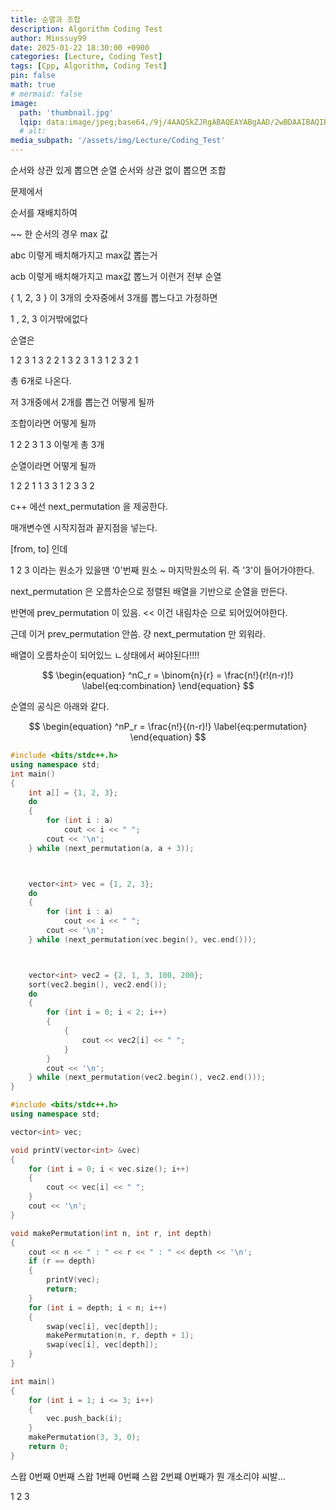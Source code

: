```yaml
---
title: 순열과 조합
description: Algorithm Coding Test
author: Minssuy99
date: 2025-01-22 18:30:00 +0900
categories: [Lecture, Coding Test]
tags: [Cpp, Algorithm, Coding Test]
pin: false
math: true
# mermaid: false
image:
  path: 'thumbnail.jpg'
  lqip: data:image/jpeg;base64,/9j/4AAQSkZJRgABAQEAYABgAAD/2wBDAAIBAQIBAQICAgICAgICAwUDAwMDAwYEBAMFBwYHBwcGBwcICQsJCAgKCAcHCg0KCgsMDAwMBwkODw0MDgsMDAz/2wBDAQICAgMDAwYDAwYMCAcIDAwMDAwMDAwMDAwMDAwMDAwMDAwMDAwMDAwMDAwMDAwMDAwMDAwMDAwMDAwMDAwMDAz/wAARCAAEABQDASIAAhEBAxEB/8QAFQABAQAAAAAAAAAAAAAAAAAAAAn/xAAUEAEAAAAAAAAAAAAAAAAAAAAA/8QAFgEBAQEAAAAAAAAAAAAAAAAAAAUH/8QAFBEBAAAAAAAAAAAAAAAAAAAAAP/aAAwDAQACEQMRAD8AsAAqMvAAf//Z
  # alt:
media_subpath: '/assets/img/Lecture/Coding_Test'
---
```


순서와 상관 있게 뽑으면 순열
순서와 상관 없이 뽑으면 조합

문제에서

순서를 재배치하여

~~ 한 순서의 경우 max 값

abc 이렇게 배치해가지고 max값 뽑는거

acb 이렇게 배치해가지고 max값 뽑느거 이런거 전부 순열


{ 1, 2, 3 } 이 3개의 숫자중에서 3개를 뽑느다고 가정하면

1 , 2, 3 이거밖에없다

순열은

1 2 3
1 3 2
2 1 3
2 3 1
3 1 2
3 2 1

총 6개로 나온다.

저 3개중에서 2개를 뽑는건 어떻게 될까

조합이라면 어떻게 될까

1 2
2 3
1 3 이렇게 총 3개

순열이라면 어떻게 될까

1 2
2 1
1 3
3 1
2 3
3 2

c++ 에선 next_permutation 을 제공한다.

매개변수엔 시작지점과 끝지점을 넣는다.

[from, to] 인데

1 2 3 이라는 원소가 있을땐 '0'번째 원소 ~ 마지막원소의 뒤. 즉 '3'이 들어가야한다.

next_permutation 은 오름차순으로 정렬된 배열을 기반으로 순열을 만든다.

반면에 prev_permutation 이 있음. << 이건 내림차순 으로 되어있어야한다.

근데 이거 prev_permutation 안씀. 걍 next_permutation 만 외워라.

배열이 오름차순이 되어있느 ㄴ상태에서 써야된다!!!!


$$
\begin{equation}
  ^nC_r = \binom{n}{r} = \frac{n!}{r!(n-r)!}
  \label{eq:combination}
\end{equation}
$$

순열의 공식은 아래와 같다.

$$
\begin{equation}
  ^nP_r = \frac{n!}{(n-r)!}
  \label{eq:permutation}
\end{equation}
$$

```cpp
#include <bits/stdc++.h>
using namespace std;
int main()
{
    int a[] = {1, 2, 3};
    do
    {
        for (int i : a)
            cout << i << " ";
        cout << '\n';
    } while (next_permutation(a, a + 3));



    vector<int> vec = {1, 2, 3};
    do
    {
        for (int i : a)
            cout << i << " ";
        cout << '\n';
    } while (next_permutation(vec.begin(), vec.end()));



    vector<int> vec2 = {2, 1, 3, 100, 200};
    sort(vec2.begin(), vec2.end());
    do
    {
        for (int i = 0; i < 2; i++)
        {
            {
                cout << vec2[i] << " ";
            }
        }
        cout << '\n';
    } while (next_permutation(vec2.begin(), vec2.end()));
}
```


```cpp
#include <bits/stdc++.h>
using namespace std;

vector<int> vec;

void printV(vector<int> &vec)
{
    for (int i = 0; i < vec.size(); i++)
    {
        cout << vec[i] << " ";
    }
    cout << '\n';
}

void makePermutation(int n, int r, int depth)
{
    cout << n << " : " << r << " : " << depth << '\n';
    if (r == depth)
    {
        printV(vec);
        return;
    }
    for (int i = depth; i < n; i++)
    {
        swap(vec[i], vec[depth]);
        makePermutation(n, r, depth + 1);
        swap(vec[i], vec[depth]);
    }
}

int main()
{
    for (int i = 1; i <= 3; i++)
    {
        vec.push_back(i);
    }
    makePermutation(3, 3, 0);
    return 0;
}
```

스왑 0번째 0번째
스왑 1번째 0번쨰
스왑 2번쨰 0번째가 뭔 개소리야 씨발...

1 2 3
